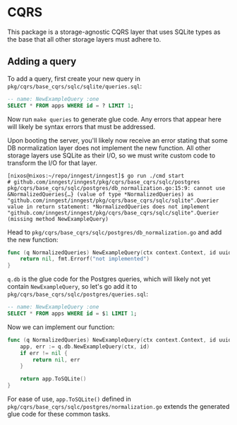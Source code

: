 # CQRS

This package is a storage-agnostic CQRS layer that uses SQLite types as the base
that all other storage layers must adhere to.

## Adding a query

To add a query, first create your new query in
`pkg/cqrs/base_cqrs/sqlc/sqlite/queries.sql`:
```sql
-- name: NewExampleQuery :one
SELECT * FROM apps WHERE id = ? LIMIT 1;
```

Now run `make queries` to generate glue code. Any errors that appear here will
likely be syntax errors that must be addressed.

Upon booting the server, you'll likely now receive an error stating that some DB
normalization layer does not implement the new function. All other storage
layers use SQLite as their I/O, so we must write custom code to transform the
I/O for that layer.

```
[nixos@nixos:~/repo/inngest/inngest]$ go run ./cmd start
# github.com/inngest/inngest/pkg/cqrs/base_cqrs/sqlc/postgres
pkg/cqrs/base_cqrs/sqlc/postgres/db_normalization.go:15:9: cannot use &NormalizedQueries{…} (value of type *NormalizedQueries) as "github.com/inngest/inngest/pkg/cqrs/base_cqrs/sqlc/sqlite".Querier value in return statement: *NormalizedQueries does not implement "github.com/inngest/inngest/pkg/cqrs/base_cqrs/sqlc/sqlite".Querier (missing method NewExampleQuery)
```

Head to `pkg/cqrs/base_cqrs/sqlc/postgres/db_normalization.go` and add the new
function:
```go
func (q NormalizedQueries) NewExampleQuery(ctx context.Context, id uuid.UUID) (*sqlc_sqlite.App, error) {
	return nil, fmt.Errorf("not implemented")
}
```

`q.db` is the glue code for the Postgres queries, which will likely not yet
contain `NewExampleQuery`, so let's go add it to
`pkg/cqrs/base_cqrs/sqlc/postgres/queries.sql`:
```sql
-- name: NewExampleQuery :one
SELECT * FROM apps WHERE id = $1 LIMIT 1;
```

Now we can implement our function:
```go
func (q NormalizedQueries) NewExampleQuery(ctx context.Context, id uuid.UUID) (*sqlc_sqlite.App, error) {
	app, err := q.db.NewExampleQuery(ctx, id)
	if err != nil {
		return nil, err
	}

	return app.ToSQLite()
}
```

For ease of use, `app.ToSQLite()` defined in
`pkg/cqrs/base_cqrs/sqlc/postgres/normalization.go` extends the generated glue
code for these common tasks.
